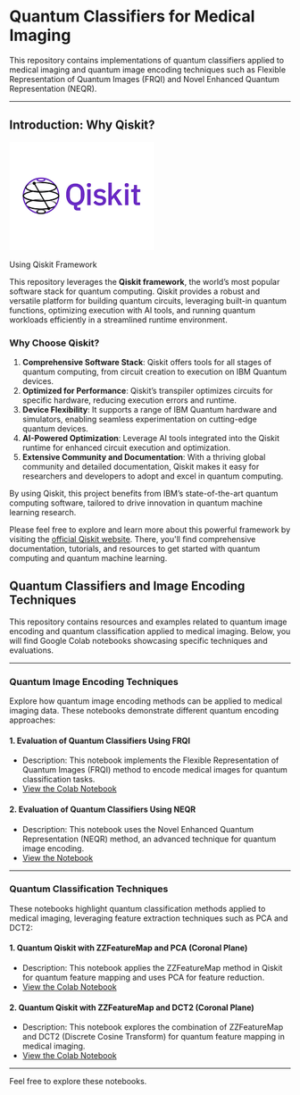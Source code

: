 # Quantum Classifiers for Medical Imaging

This repository contains implementations of quantum classifiers applied to medical imaging and quantum image encoding techniques such as Flexible Representation of Quantum Images (FRQI) and Novel Enhanced Quantum Representation (NEQR). 

---

## Introduction: Why Qiskit?
![Qiskit Logo](figures/qiskitLogo.png)

Using Qiskit Framework

This repository leverages the **Qiskit framework**, the world’s most popular software stack for quantum computing. Qiskit provides a robust and versatile platform for building quantum circuits, leveraging built-in quantum functions, optimizing execution with AI tools, and running quantum workloads efficiently in a streamlined runtime environment.

### Why Choose Qiskit?
1. **Comprehensive Software Stack**: Qiskit offers tools for all stages of quantum computing, from circuit creation to execution on IBM Quantum devices.
2. **Optimized for Performance**: Qiskit’s transpiler optimizes circuits for specific hardware, reducing execution errors and runtime.
3. **Device Flexibility**: It supports a range of IBM Quantum hardware and simulators, enabling seamless experimentation on cutting-edge quantum devices.
4. **AI-Powered Optimization**: Leverage AI tools integrated into the Qiskit runtime for enhanced circuit execution and optimization.
5. **Extensive Community and Documentation**: With a thriving global community and detailed documentation, Qiskit makes it easy for researchers and developers to adopt and excel in quantum computing.

By using Qiskit, this project benefits from IBM’s state-of-the-art quantum computing software, tailored to drive innovation in quantum machine learning research.

Please feel free to explore and learn more about this powerful framework by visiting the [official Qiskit website](https://www.ibm.com/quantum/qiskit). There, you'll find comprehensive documentation, tutorials, and resources to get started with quantum computing and quantum machine learning.



## Quantum Classifiers and Image Encoding Techniques

This repository contains resources and examples related to quantum image encoding and quantum classification applied to medical imaging. Below, you will find Google Colab notebooks showcasing specific techniques and evaluations.

---

### Quantum Image Encoding Techniques

Explore how quantum image encoding methods can be applied to medical imaging data. These notebooks demonstrate different quantum encoding approaches:

#### 1. **Evaluation of Quantum Classifiers Using FRQI**
- Description: This notebook implements the Flexible Representation of Quantum Images (FRQI) method to encode medical images for quantum classification tasks.
- [View the Colab Notebook](https://colab.research.google.com/drive/1uIFXvw94QD7Kw8I5gYC0nnhhdrp4ZXab?usp=sharing)

#### 2. **Evaluation of Quantum Classifiers Using NEQR**
- Description: This notebook uses the Novel Enhanced Quantum Representation (NEQR) method, an advanced technique for quantum image encoding.
- [View the Notebook](https://drive.google.com/file/d/1pR95DHy_OlTwUGEij4hP7YyqkcjIA2YO/view?usp=sharing)

---

### Quantum Classification Techniques

These notebooks highlight quantum classification methods applied to medical imaging, leveraging feature extraction techniques such as PCA and DCT2:

#### 1. **Quantum Qiskit with ZZFeatureMap and PCA (Coronal Plane)**
- Description: This notebook applies the ZZFeatureMap method in Qiskit for quantum feature mapping and uses PCA for feature reduction.
- [View the Colab Notebook](https://colab.research.google.com/drive/1VRK2ov-YTuivl-WhKOUFYwqaJ3YKzta0?usp=sharing)

#### 2. **Quantum Qiskit with ZZFeatureMap and DCT2 (Coronal Plane)**
- Description: This notebook explores the combination of ZZFeatureMap and DCT2 (Discrete Cosine Transform) for quantum feature mapping in medical imaging.
- [View the Colab Notebook](https://colab.research.google.com/drive/10SOTcLBeRt1mW3NaQAkI51oGLDtVvNfP?usp=sharing)

---

Feel free to explore these notebooks.
